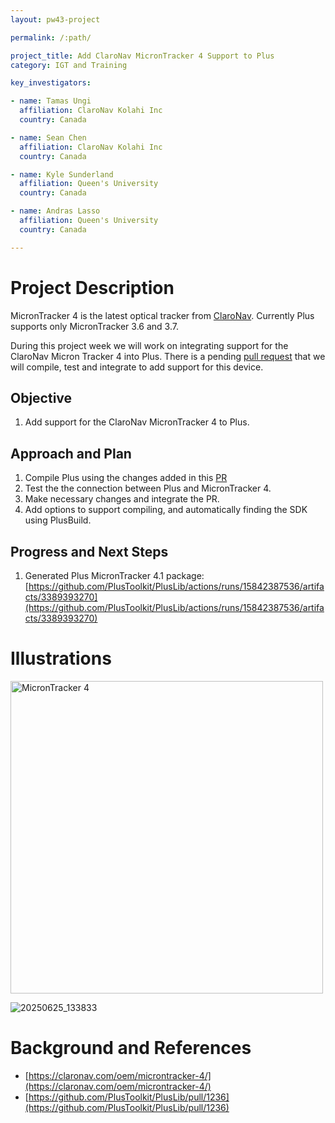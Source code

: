 ```yaml
---
layout: pw43-project

permalink: /:path/

project_title: Add ClaroNav MicronTracker 4 Support to Plus
category: IGT and Training

key_investigators:

- name: Tamas Ungi
  affiliation: ClaroNav Kolahi Inc
  country: Canada

- name: Sean Chen
  affiliation: ClaroNav Kolahi Inc
  country: Canada

- name: Kyle Sunderland
  affiliation: Queen's University
  country: Canada

- name: Andras Lasso
  affiliation: Queen's University
  country: Canada

---
```


# Project Description

<!-- Add a short paragraph describing the project. -->


MicronTracker 4 is the latest optical tracker from [ClaroNav](https://claronav.com/oem/microntracker-4/). Currently Plus supports only MicronTracker 3.6 and 3.7.

During this project week we will work on integrating support for the ClaroNav Micron Tracker 4 into Plus.  There is a pending [pull request](https://github.com/PlusToolkit/PlusLib/pull/1236) that we will compile, test and integrate to add support for this device.



## Objective

<!-- Describe here WHAT you would like to achieve (what you will have as end result). -->


1. Add support for the ClaroNav MicronTracker 4 to Plus.



## Approach and Plan

<!-- Describe here HOW you would like to achieve the objectives stated above. -->


1. Compile Plus using the changes added in this [PR](https://github.com/PlusToolkit/PlusLib/pull/1236)
2. Test the the connection between Plus and MicronTracker 4.
3. Make necessary changes and integrate the PR.
4. Add options to support compiling, and automatically finding the SDK using PlusBuild.




## Progress and Next Steps

<!-- Update this section as you make progress, describing of what you have ACTUALLY DONE.
     If there are specific steps that you could not complete then you can describe them here, too. -->


1. Generated Plus MicronTracker 4.1 package: [https://github.com/PlusToolkit/PlusLib/actions/runs/15842387536/artifacts/3389393270](https://github.com/PlusToolkit/PlusLib/actions/runs/15842387536/artifacts/3389393270)




# Illustrations

<!-- Add pictures and links to videos that demonstrate what has been accomplished. -->

<img src="https://github.com/user-attachments/assets/a0e80c73-11a9-4d74-9d9d-5443cf3dc2d1" alt="MicronTracker 4" width="500"/>

![20250625_133833](https://github.com/user-attachments/assets/72251628-4b85-4e02-b519-9d33e5e475cc)


# Background and References

<!-- If you developed any software, include link to the source code repository.
     If possible, also add links to sample data, and to any relevant publications. -->


- [https://claronav.com/oem/microntracker-4/](https://claronav.com/oem/microntracker-4/)
- [https://github.com/PlusToolkit/PlusLib/pull/1236](https://github.com/PlusToolkit/PlusLib/pull/1236)

